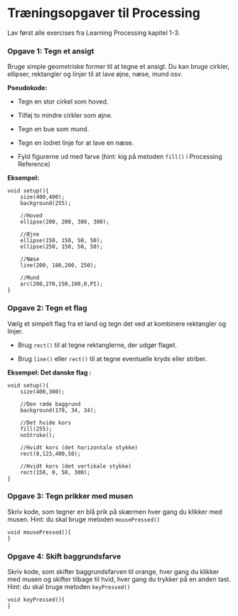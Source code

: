 # Træningsopgaver til Processing

Lav først alle exercises fra Learning Processing kapitel 1-3.



### Opgave 1: Tegn et ansigt

Bruge simple geometriske former til at tegne et ansigt. Du kan bruge cirkler, ellipser, rektangler og linjer til at lave øjne, næse, mund osv.

**Pseudokode:**

 - Tegn en stor cirkel som hoved.

 - Tilføj to mindre cirkler som øjne.

 - Tegn en bue som mund.

 - Tegn en lodret linje for at lave en næse.

 - Fyld figurerne ud med farve (hint: kig på metoden `fill()` i Processing Reference)

 **Eksempel:**  

    void setup(){
        size(400,400);
        background(255);

        //Hoved
        ellipse(200, 200, 300, 300);

        //Øjne
        ellipse(150, 150, 50, 50);
        ellipse(250, 150, 50, 50);

        //Næse
        line(200, 180,200, 250);

        //Mund
        arc(200,270,150,100,0,PI);
    }

### Opgave 2: Tegn et flag

Vælg et simpelt flag fra et land og tegn det ved at kombinere rektangler og linjer.

 - Brug `rect()` til at tegne rektanglerne, der udgør flaget.

 - Brug `line()` eller `rect()` til at tegne eventuelle kryds eller striber.

 **Eksempel: Det danske flag :**

    void setup(){
        size(400,300);

        //Den røde baggrund
        background(178, 34, 34);

        //Det hvide kors
        fill(255); 
        noStroke();
        
        //Hvidt kors (det horizontale stykke)
        rect(0,123,400,50);

        //Hvidt kors (det vertikale stykke)
        rect(150, 0, 50, 300);
    }

### Opgave 3: Tegn prikker med musen

Skriv kode, som tegner en blå prik på skærmen hver gang du klikker med musen. Hint: du skal bruge metoden `mousePressed()`


    void mousePressed(){
    }


### Opgave 4: Skift baggrundsfarve

Skriv kode, som skifter baggrundsfarven til orange, hver gang du klikker med musen og skifter tilbage til hvid, hver gang du trykker på en anden tast. Hint: du skal bruge metoden `keyPressed()`
    
    void keyPressed(){
    }
 

 

 